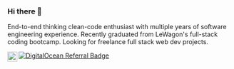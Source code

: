 ### Hi there 👋

End-to-end thinking clean-code enthusiast with multiple years of software engineering experience. Recently graduated from LeWagon's full-stack coding bootcamp. Looking for freelance full stack web dev projects.

<a href="https://linkedin.com/in/hannesschaletzky">
  <img align="left" alt="Hemanth Kotagiri - LinkedIn" width="22px" src="https://content.linkedin.com/content/dam/me/business/en-us/amp/brand-site/v2/bg/LI-Bug.svg.original.svg"/>

  
  [![DigitalOcean Referral Badge](https://web-platforms.sfo2.cdn.digitaloceanspaces.com/WWW/Badge%201.svg)](https://www.digitalocean.com/?refcode=366e0f51af6c&utm_campaign=Referral_Invite&utm_medium=Referral_Program&utm_source=badge)

<!--
**hannesschaletzky/hannesschaletzky** is a ✨ _special_ ✨ repository because its `README.md` (this file) appears on your GitHub profile.

Here are some ideas to get you started:

- 🔭 I’m currently working on ...
- 🌱 I’m currently learning ...
- 👯 I’m looking to collaborate on ...
- 🤔 I’m looking for help with ...
- 💬 Ask me about ...
- 📫 How to reach me: ...
- 😄 Pronouns: ...
- ⚡ Fun fact: ...
-->
